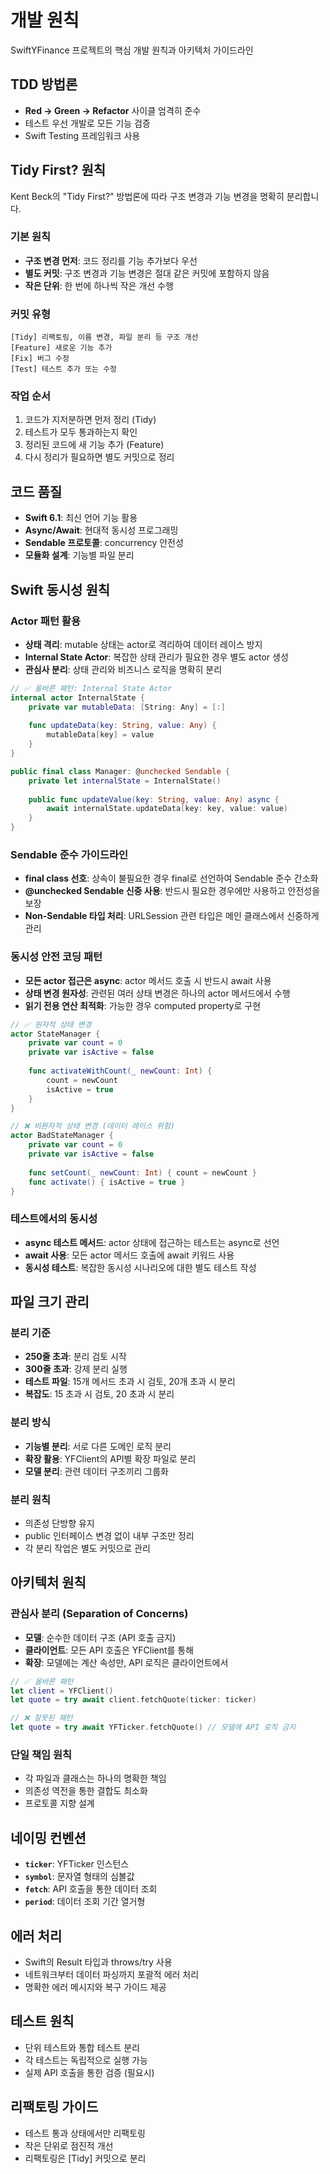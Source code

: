 # 개발 원칙

SwiftYFinance 프로젝트의 핵심 개발 원칙과 아키텍처 가이드라인

## TDD 방법론
- **Red → Green → Refactor** 사이클 엄격히 준수
- 테스트 우선 개발로 모든 기능 검증
- Swift Testing 프레임워크 사용

## Tidy First? 원칙
Kent Beck의 "Tidy First?" 방법론에 따라 구조 변경과 기능 변경을 명확히 분리합니다.

### 기본 원칙
- **구조 변경 먼저**: 코드 정리를 기능 추가보다 우선
- **별도 커밋**: 구조 변경과 기능 변경은 절대 같은 커밋에 포함하지 않음
- **작은 단위**: 한 번에 하나씩 작은 개선 수행

### 커밋 유형
```
[Tidy] 리팩토링, 이름 변경, 파일 분리 등 구조 개선
[Feature] 새로운 기능 추가
[Fix] 버그 수정
[Test] 테스트 추가 또는 수정
```

### 작업 순서
1. 코드가 지저분하면 먼저 정리 (Tidy)
2. 테스트가 모두 통과하는지 확인
3. 정리된 코드에 새 기능 추가 (Feature)
4. 다시 정리가 필요하면 별도 커밋으로 정리

## 코드 품질
- **Swift 6.1**: 최신 언어 기능 활용
- **Async/Await**: 현대적 동시성 프로그래밍
- **Sendable 프로토콜**: concurrency 안전성
- **모듈화 설계**: 기능별 파일 분리

## Swift 동시성 원칙

### Actor 패턴 활용
- **상태 격리**: mutable 상태는 actor로 격리하여 데이터 레이스 방지
- **Internal State Actor**: 복잡한 상태 관리가 필요한 경우 별도 actor 생성
- **관심사 분리**: 상태 관리와 비즈니스 로직을 명확히 분리

```swift
// ✅ 올바른 패턴: Internal State Actor
internal actor InternalState {
    private var mutableData: [String: Any] = [:]
    
    func updateData(key: String, value: Any) {
        mutableData[key] = value
    }
}

public final class Manager: @unchecked Sendable {
    private let internalState = InternalState()
    
    public func updateValue(key: String, value: Any) async {
        await internalState.updateData(key: key, value: value)
    }
}
```

### Sendable 준수 가이드라인
- **final class 선호**: 상속이 불필요한 경우 final로 선언하여 Sendable 준수 간소화
- **@unchecked Sendable 신중 사용**: 반드시 필요한 경우에만 사용하고 안전성을 보장
- **Non-Sendable 타입 처리**: URLSession 관련 타입은 메인 클래스에서 신중하게 관리

### 동시성 안전 코딩 패턴
- **모든 actor 접근은 async**: actor 메서드 호출 시 반드시 await 사용
- **상태 변경 원자성**: 관련된 여러 상태 변경은 하나의 actor 메서드에서 수행
- **읽기 전용 연산 최적화**: 가능한 경우 computed property로 구현

```swift
// ✅ 원자적 상태 변경
actor StateManager {
    private var count = 0
    private var isActive = false
    
    func activateWithCount(_ newCount: Int) {
        count = newCount
        isActive = true
    }
}

// ❌ 비원자적 상태 변경 (데이터 레이스 위험)
actor BadStateManager {
    private var count = 0
    private var isActive = false
    
    func setCount(_ newCount: Int) { count = newCount }
    func activate() { isActive = true }
}
```

### 테스트에서의 동시성
- **async 테스트 메서드**: actor 상태에 접근하는 테스트는 async로 선언
- **await 사용**: 모든 actor 메서드 호출에 await 키워드 사용
- **동시성 테스트**: 복잡한 동시성 시나리오에 대한 별도 테스트 작성

## 파일 크기 관리

### 분리 기준
- **250줄 초과**: 분리 검토 시작
- **300줄 초과**: 강제 분리 실행
- **테스트 파일**: 15개 메서드 초과 시 검토, 20개 초과 시 분리
- **복잡도**: 15 초과 시 검토, 20 초과 시 분리

### 분리 방식
- **기능별 분리**: 서로 다른 도메인 로직 분리
- **확장 활용**: YFClient의 API별 확장 파일로 분리
- **모델 분리**: 관련 데이터 구조끼리 그룹화

### 분리 원칙
- 의존성 단방향 유지
- public 인터페이스 변경 없이 내부 구조만 정리
- 각 분리 작업은 별도 커밋으로 관리

## 아키텍처 원칙

### 관심사 분리 (Separation of Concerns)
- **모델**: 순수한 데이터 구조 (API 호출 금지)
- **클라이언트**: 모든 API 호출은 YFClient를 통해
- **확장**: 모델에는 계산 속성만, API 로직은 클라이언트에서

```swift
// ✅ 올바른 패턴
let client = YFClient()
let quote = try await client.fetchQuote(ticker: ticker)

// ❌ 잘못된 패턴
let quote = try await YFTicker.fetchQuote() // 모델에 API 로직 금지
```

### 단일 책임 원칙
- 각 파일과 클래스는 하나의 명확한 책임
- 의존성 역전을 통한 결합도 최소화
- 프로토콜 지향 설계

## 네이밍 컨벤션
- **`ticker`**: YFTicker 인스턴스
- **`symbol`**: 문자열 형태의 심볼값  
- **`fetch`**: API 호출을 통한 데이터 조회
- **`period`**: 데이터 조회 기간 열거형

## 에러 처리
- Swift의 Result 타입과 throws/try 사용
- 네트워크부터 데이터 파싱까지 포괄적 에러 처리
- 명확한 에러 메시지와 복구 가이드 제공

## 테스트 원칙
- 단위 테스트와 통합 테스트 분리
- 각 테스트는 독립적으로 실행 가능
- 실제 API 호출을 통한 검증 (필요시)

## 리팩토링 가이드
- 테스트 통과 상태에서만 리팩토링
- 작은 단위로 점진적 개선
- 리팩토링은 [Tidy] 커밋으로 분리